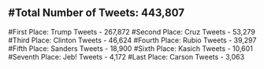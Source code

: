 #Total Number of Tweets: 443,807 
---
#First Place: Trump Tweets - 267,872
#Second Place: Cruz Tweets - 53,279
#Third Place: Clinton Tweets - 46,624
#Fourth Place: Rubio Tweets - 39,297
#Fifth Place: Sanders Tweets - 18,900
#Sixth Place: Kasich Tweets - 10,601
#Seventh Place: Jeb! Tweets - 4,172
#Last Place: Carson Tweets - 3,063
